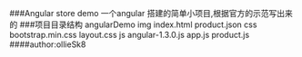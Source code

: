 ###Angular store demo
一个angular 搭建的简单小项目,根据官方的示范写出来的
###项目目录结构
angularDemo
  img
  index.html
  product.json
  css
    bootstrap.min.css
    layout.css
  js
    angular-1.3.0.js
    app.js
    product.js
####author:ollieSk8